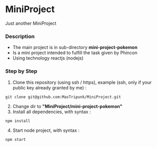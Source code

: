 # MiniProject
Just another MiniProject

### Description
* The main project is in sub-directory **mini-project-pokemon**
* Is a mini project intended to fulfill the task given by Phincon
* Using technology reactjs (nodejs)

### Step by Step
1. Clone this repository (using ssh / https), example (ssh, only if your public key already granted by me) :
```
git clone git@github.com:MasTripunk/MiniProject.git
```
2. Change dir to **"MiniProject/mini-project-pokemon"**
3. Install all dependencies, with syntax :
```
npm install
```
4. Start node project, with syntax :
```
npm start
```